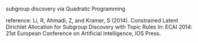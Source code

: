 subgroup discovery via Quadratic Programming


reference:
Li, R, Ahmadi, Z, and Kramer, S (2014).
Constrained Latent Dirichlet Allocation for Subgroup Discovery with Topic Rules
In: ECAI 2014: 21st European Conference on Artificial Intelligence, IOS Press.
